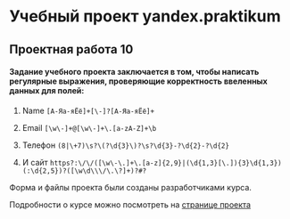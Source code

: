 # Учебный проект yandex.praktikum
## Проектная работа 10

#### Задание учебного проекта заключается в том, чтобы написать регулярные выражения, проверяющие корректность ввеленных данных для полей:
1. Name
`[А-Яа-яЁё]+[\-]?[А-Яа-яЁё]+`

2. Email
`[\w\-]+@[\w\-]+\.[a-zA-Z]+\b`

3. Телефон
`(8|\+7)\s?\(?\d{3}\)?\s?\d{3}-?\d{2}-?\d{2}`

4. И сайт
`https?:\/\/([\w\-\.]+\.[a-z]{2,9}|(\d{1,3}[\.]){3}\d{1,3})(:\d{2,5})?([\w\d\\\/\.\?]+)?#?`

Форма и файлы проекта были созданы разработчиками курса. 

Подробности о курсе можно посмотреть на [странице проекта](https://praktikum.yandex.ru/frontend)
